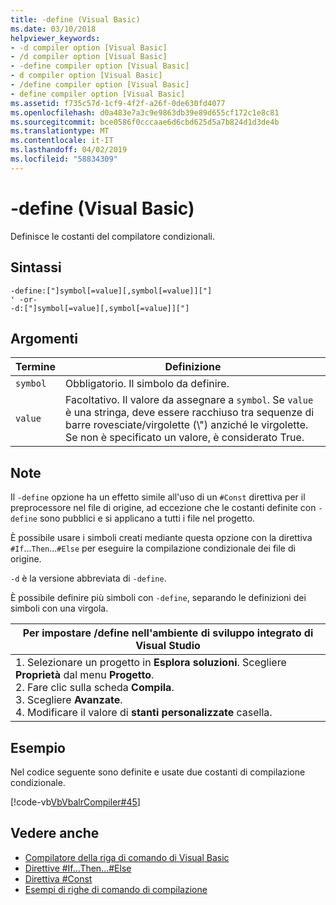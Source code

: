```yaml
---
title: -define (Visual Basic)
ms.date: 03/10/2018
helpviewer_keywords:
- -d compiler option [Visual Basic]
- /d compiler option [Visual Basic]
- -define compiler option [Visual Basic]
- d compiler option [Visual Basic]
- /define compiler option [Visual Basic]
- define compiler option [Visual Basic]
ms.assetid: f735c57d-1cf9-4f2f-a26f-0de630fd4077
ms.openlocfilehash: d0a483e7a3c9e9863db39e89d655cf172c1e8c81
ms.sourcegitcommit: bce0586f0cccaae6d6cbd625d5a7b824d1d3de4b
ms.translationtype: MT
ms.contentlocale: it-IT
ms.lasthandoff: 04/02/2019
ms.locfileid: "58834309"
---
```

# <a name="-define-visual-basic"></a>-define (Visual Basic)
Definisce le costanti del compilatore condizionali.  
  
## <a name="syntax"></a>Sintassi  
  
```  
-define:["]symbol[=value][,symbol[=value]]["]  
' -or-  
-d:["]symbol[=value][,symbol[=value]]["]  
```  
  
## <a name="arguments"></a>Argomenti  
  
|Termine|Definizione|  
|---|---|  
|`symbol`|Obbligatorio. Il simbolo da definire.|  
|`value`|Facoltativo. Il valore da assegnare a `symbol`. Se `value` è una stringa, deve essere racchiuso tra sequenze di barre rovesciate/virgolette (\\") anziché le virgolette. Se non è specificato un valore, è considerato True.|  
  
## <a name="remarks"></a>Note  
 Il `-define` opzione ha un effetto simile all'uso di un `#Const` direttiva per il preprocessore nel file di origine, ad eccezione che le costanti definite con `-define` sono pubblici e si applicano a tutti i file nel progetto.  
  
 È possibile usare i simboli creati mediante questa opzione con la direttiva `#If`...`Then`...`#Else` per eseguire la compilazione condizionale dei file di origine.  
  
 `-d` è la versione abbreviata di `-define`.  
  
 È possibile definire più simboli con `-define`, separando le definizioni dei simboli con una virgola.  
  
|Per impostare /define nell'ambiente di sviluppo integrato di Visual Studio|  
|---|  
|1.  Selezionare un progetto in **Esplora soluzioni**. Scegliere **Proprietà** dal menu **Progetto**. <br />2.  Fare clic sulla scheda **Compila**.<br />3.  Scegliere **Avanzate**.<br />4.  Modificare il valore di **stanti personalizzate** casella.|  
  
## <a name="example"></a>Esempio  
 Nel codice seguente sono definite e usate due costanti di compilazione condizionale.  
  
 [!code-vb[VbVbalrCompiler#45](~/samples/snippets/visualbasic/VS_Snippets_VBCSharp/VbVbalrCompiler/VB/Class1.vb#45)]  
  
## <a name="see-also"></a>Vedere anche

- [Compilatore della riga di comando di Visual Basic](../../../visual-basic/reference/command-line-compiler/index.md)
- [Direttive #If...Then...#Else](../../../visual-basic/language-reference/directives/if-then-else-directives.md)
- [Direttiva #Const](../../../visual-basic/language-reference/directives/const-directive.md)
- [Esempi di righe di comando di compilazione](../../../visual-basic/reference/command-line-compiler/sample-compilation-command-lines.md)
